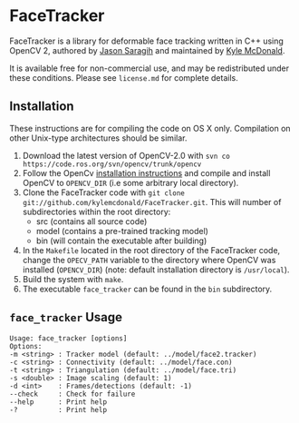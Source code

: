 # FaceTracker

FaceTracker is a library for deformable face tracking written in C++ using OpenCV 2, authored by [Jason Saragih](https://vimeo.com/jsaragih) and maintained by [Kyle McDonald](http://kylemcdonald.net/).

It is available free for non-commercial use, and may be redistributed under these conditions. Please see `license.md` for complete details.

## Installation

These instructions are for compiling the code on OS X only. Compilation on other Unix-type architectures should be similar.

1. Download the latest version of OpenCV-2.0 with `svn co https://code.ros.org/svn/opencv/trunk/opencv`
2. Follow the OpenCv [installation instructions](http://opencv.willowgarage.com/wiki/Mac_OS_X_OpenCV_Port) and compile and install OpenCV to `OPENCV_DIR` (i.e some arbitrary local directory).
3. Clone the FaceTracker code with `git clone git://github.com/kylemcdonald/FaceTracker.git`. This will number of subdirectories within the root directory:
   - src (contains all source code)
   - model (contains a pre-trained tracking model)
   - bin (will contain the executable after building)
4. In the `Makefile` located in the root directory of the FaceTracker code, change the `OPECV_PATH` variable to the directory where OpenCV was installed (`OPENCV_DIR`) (note: default installation directory is `/usr/local`).
5. Build the system with `make`.
6. The executable `face_tracker` can be found in the `bin` subdirectory.

## `face_tracker` Usage

````
Usage: face_tracker [options]
Options:
-m <string> : Tracker model (default: ../model/face2.tracker)
-c <string> : Connectivity (default: ../model/face.con)
-t <string> : Triangulation (default: ../model/face.tri)
-s <double> : Image scaling (default: 1)
-d <int>    : Frames/detections (default: -1)
--check     : Check for failure 
--help      : Print help
-?          : Print help
````
